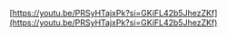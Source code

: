 [https://youtu.be/PRSyHTajxPk?si=GKiFL42b5JhezZKf](https://youtu.be/PRSyHTajxPk?si=GKiFL42b5JhezZKf)